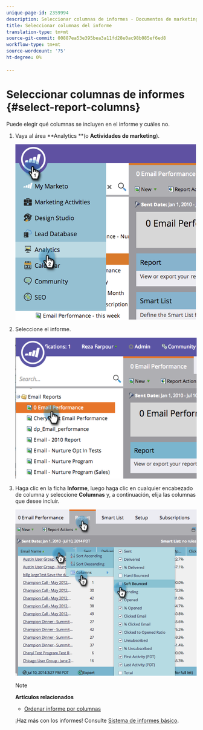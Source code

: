 ```yaml
---
unique-page-id: 2359994
description: Seleccionar columnas de informes - Documentos de marketing - Documentación del producto
title: Seleccionar columnas del informe
translation-type: tm+mt
source-git-commit: 00887ea53e395bea3a11fd28e0ac98b085ef6ed8
workflow-type: tm+mt
source-wordcount: '75'
ht-degree: 0%

---
```



# Seleccionar columnas de informes {#select-report-columns}

Puede elegir qué columnas se incluyen en el informe y cuáles no.

1. Vaya al área **Analytics **(o **Actividades de marketing**).

   ![](assets/image2014-9-16-10-3a43-3a0.png)

1. Seleccione el informe.

   ![](assets/image2014-9-16-10-3a43-3a5.png)

1. Haga clic en la ficha **Informe**, luego haga clic en cualquier encabezado de columna y seleccione **Columnas** y, a continuación, elija las columnas que desee incluir.

   ![](assets/image2014-9-16-10-3a43-3a9.png)

   >[!NOTE]
   >
   >**Artículos relacionados**
   >
   >    
   >    
   >    * [Ordenar informe por columnas](sort-report-on-columns.md)


   ¡Haz más con los informes! Consulte [Sistema de informes básico](http://docs.marketo.com/display/docs/basic+reporting).

